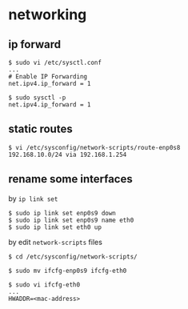 # networking

## ip forward

```console
$ sudo vi /etc/sysctl.conf
...
# Enable IP Forwarding
net.ipv4.ip_forward = 1

$ sudo sysctl -p
net.ipv4.ip_forward = 1
```

## static routes

```console
$ vi /etc/sysconfig/network-scripts/route-enp0s8
192.168.10.0/24 via 192.168.1.254
```

## rename some interfaces

by `ip link set`

```console
$ sudo ip link set enp0s9 down
$ sudo ip link set enp0s9 name eth0
$ sudo ip link set eth0 up
```

by edit `network-scripts` files

```console
$ cd /etc/sysconfig/network-scripts/

$ sudo mv ifcfg-enp0s9 ifcfg-eth0

$ sudo vi ifcfg-eth0
...
HWADDR=<mac-address>
```
